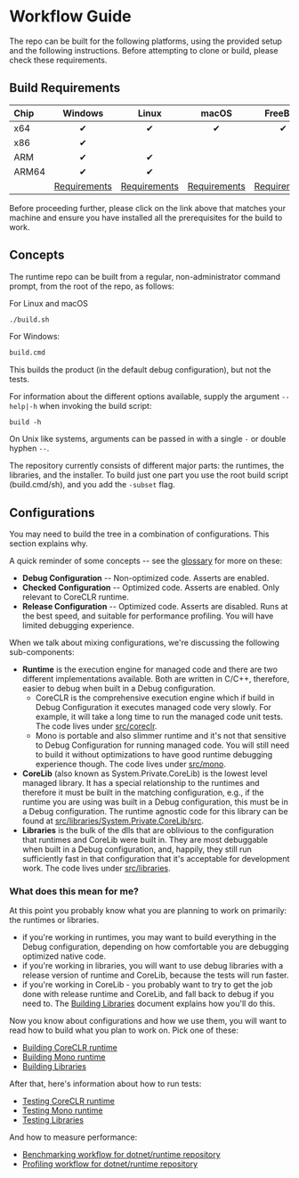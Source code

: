 # Workflow Guide

The repo can be built for the following platforms, using the provided setup and the following instructions. Before attempting to clone or build, please check these requirements.

## Build Requirements

| Chip  | Windows  | Linux    | macOS    | FreeBSD  |
| :---- | :------: | :------: | :------: | :------: |
| x64   | &#x2714; | &#x2714; | &#x2714; | &#x2714; |
| x86   | &#x2714; |          |          |          |
| ARM   | &#x2714; | &#x2714; |          |          |
| ARM64 | &#x2714; | &#x2714; |          |          |
|       | [Requirements](requirements/windows-requirements.md) | [Requirements](requirements/linux-requirements.md) | [Requirements](requirements/macos-requirements.md) | [Requirements](requirements/freebsd-requirements.md)

Before proceeding further, please click on the link above that matches your machine and ensure you have installed all the prerequisites for the build to work.

## Concepts

The runtime repo can be built from a regular, non-administrator command prompt, from the root of the repo, as follows:

For Linux and macOS
```bash
./build.sh
```

For Windows:
```bat
build.cmd
```

This builds the product (in the default debug configuration), but not the tests.

For information about the different options available, supply the argument `--help|-h` when invoking the build script:
```
build -h
```

On Unix like systems, arguments can be passed in with a single `-` or double hyphen `--`.

The repository currently consists of different major parts: the runtimes, the libraries, and the installer.
To build just one part you use the root build script (build.cmd/sh), and you add the `-subset` flag.

## Configurations

You may need to build the tree in a combination of configurations. This section explains why. 

A quick reminder of some concepts -- see the [glossary](../project/glossary.md) for more on these:

* **Debug Configuration** -- Non-optimized code.  Asserts are enabled.
* **Checked Configuration** -- Optimized code. Asserts are enabled.  Only relevant to CoreCLR runtime.
* **Release Configuration** -- Optimized code. Asserts are disabled. Runs at the best speed, and suitable for performance profiling. You will have limited debugging experience.

When we talk about mixing configurations, we're discussing the following sub-components:
  
* **Runtime** is the execution engine for managed code and there are two different implementations available. Both are written in C/C++, therefore, easier to debug when built in a Debug configuration.
    * CoreCLR is the comprehensive execution engine which if build in Debug Configuration it executes managed code very slowly. For example, it will take a long time to run the managed code unit tests. The code lives under [src/coreclr](../../src/coreclr).
    * Mono is portable and also slimmer runtime and it's not that sensitive to Debug Configuration for running managed code. You will still need to build it without optimizations to have good runtime debugging experience though. The code lives under [src/mono](../../src/mono).
* **CoreLib** (also known as System.Private.CoreLib) is the lowest level managed library. It has a special relationship to the runtimes and therefore it must be built in the matching configuration, e.g., if the runtime you are using was built in a Debug configuration, this must be in a Debug configuration. The runtime agnostic code for this library can be found at [src/libraries/System.Private.CoreLib/src](../../src/libraries/System.Private.CoreLib/src/README.md).
* **Libraries** is the bulk of the dlls that are oblivious to the configuration that runtimes and CoreLib were built in. They are most debuggable when built in a Debug configuration, and, happily, they still run sufficiently fast in that configuration that it's acceptable for development work. The code lives under [src/libraries](../../src/libraries).

### What does this mean for me?

At this point you probably know what you are planning to work on primarily: the runtimes or libraries.

* if you're working in runtimes, you may want to build everything in the Debug configuration, depending on how comfortable you are debugging optimized native code.
* if you're working in libraries, you will want to use debug libraries with a release version of runtime and CoreLib, because the tests will run faster.
* if you're working in CoreLib - you probably want to try to get the job done with release runtime and CoreLib, and fall back to debug if you need to. The [Building Libraries](building/libraries/README.md) document explains how you'll do this.

Now you know about configurations and how we use them, you will want to read how to build what you plan to work on. Pick one of these:

- [Building CoreCLR runtime](building/coreclr/README.md)
- [Building Mono runtime](building/mono/README.md)
- [Building Libraries](building/libraries/README.md)

After that, here's information about how to run tests:

- [Testing CoreCLR runtime](testing/coreclr/testing.md)
- [Testing Mono runtime](testing/mono/testing.md)
- [Testing Libraries](testing/libraries/testing.md)

And how to measure performance:

- [Benchmarking workflow for dotnet/runtime repository](https://github.com/dotnet/performance/blob/master/docs/benchmarking-workflow-dotnet-runtime.md)
- [Profiling workflow for dotnet/runtime repository](https://github.com/dotnet/performance/blob/master/docs/profiling-workflow-dotnet-runtime.md)
